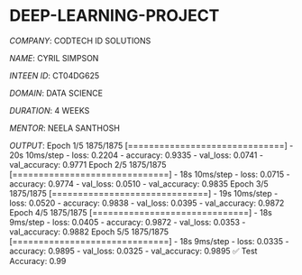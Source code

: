 # DEEP-LEARNING-PROJECT

*COMPANY*: CODTECH ID SOLUTIONS

*NAME*: CYRIL SIMPSON 

*INTEEN ID*: CT04DG625

*DOMAIN*: DATA SCIENCE 

*DURATION*: 4 WEEKS

*MENTOR*: NEELA SANTHOSH

*OUTPUT*:
Epoch 1/5
1875/1875 [==============================] - 20s 10ms/step - loss: 0.2204 - accuracy: 0.9335 - val_loss: 0.0741 - val_accuracy: 0.9771
Epoch 2/5
1875/1875 [==============================] - 18s 10ms/step - loss: 0.0715 - accuracy: 0.9774 - val_loss: 0.0510 - val_accuracy: 0.9835
Epoch 3/5
1875/1875 [==============================] - 19s 10ms/step - loss: 0.0520 - accuracy: 0.9838 - val_loss: 0.0395 - val_accuracy: 0.9872
Epoch 4/5
1875/1875 [==============================] - 18s 9ms/step - loss: 0.0405 - accuracy: 0.9872 - val_loss: 0.0353 - val_accuracy: 0.9882
Epoch 5/5
1875/1875 [==============================] - 18s 9ms/step - loss: 0.0335 - accuracy: 0.9895 - val_loss: 0.0325 - val_accuracy: 0.9895
✅ Test Accuracy: 0.99
